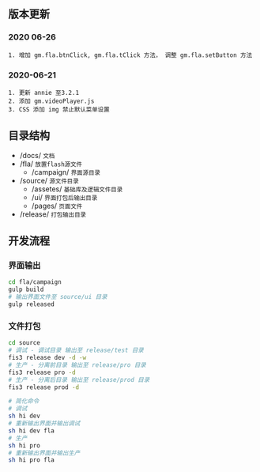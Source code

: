 ## 版本更新
### 2020 06-26
    1. 增加 gm.fla.btnClick, gm.fla.tClick 方法， 调整 gm.fla.setButton 方法
    
### 2020-06-21 
    1. 更新 annie 至3.2.1
    2. 添加 gm.videoPlayer.js 
    3. CSS 添加 img 禁止默认菜单设置

## 目录结构
- /docs/ `文档`
- /fla/ `放置flash源文件`
    - /campaign/ `界面源目录`
- /source/ `源文件目录`
    - /assetes/ `基础库及逻辑文件目录`
    - /ui/ `界面打包后输出目录`
    - /pages/ `页面文件`
- /release/ `打包输出目录`

## 开发流程
### 界面输出
``` sh
cd fla/campaign
gulp build
# 输出界面文件至 source/ui 目录
gulp released
```

### 文件打包
```sh
cd source
# 调试 - 调试目录 输出至 release/test 目录
fis3 release dev -d -w
# 生产 - 分离前目录 输出至 release/pro 目录
fis3 release pro -d 
# 生产 - 分离后目录 输出至 release/prod 目录
fis3 release prod -d

# 简化命令
# 调试
sh hi dev
# 重新输出界面并输出调试
sh hi dev fla
# 生产
sh hi pro 
# 重新输出界面并输出生产
sh hi pro fla
```